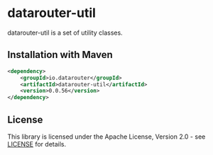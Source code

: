 # datarouter-util

datarouter-util is a set of utility classes.


## Installation with Maven

```xml
<dependency>
	<groupId>io.datarouter</groupId>
	<artifactId>datarouter-util</artifactId>
	<version>0.0.56</version>
</dependency>
```

## License

This library is licensed under the Apache License, Version 2.0 - see [LICENSE](../LICENSE) for details.
